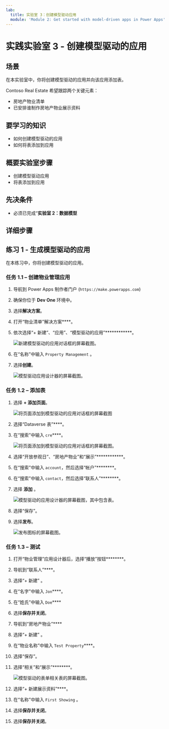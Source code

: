 ```yaml
---
lab:
  title: 实验室 3：创建模型驱动应用
  module: 'Module 2: Get started with model-driven apps in Power Apps'
---
```


# 实践实验室 3 - 创建模型驱动的应用

## 场景

在本实验室中，你将创建模型驱动的应用并向该应用添加表。

Contoso Real Estate 希望跟踪两个关键元素：

- 房地产物业清单
- 已安排谁制作房地产物业展示资料

## 要学习的知识

- 如何创建模型驱动的应用
- 如何将表添加到应用

## 概要实验室步骤

- 创建模型驱动应用
- 将表添加到应用
  
## 先决条件

- 必须已完成“**实验室 2：数据模型**


## 详细步骤

## 练习 1 - 生成模型驱动的应用

在本练习中，你将创建模型驱动的应用。

### 任务 1.1 – 创建物业管理应用

1. 导航到 Power Apps 制作者门户 (`https://make.powerapps.com`)

1. 确保你位于 **Dev One** 环境中。

1. 选择**解决方案**。

1. 打开“物业清单”解决方案****。

1. 依次选择“+ 新建”、“应用”、“模型驱动的应用”************。

    ![新建模型驱动的应用对话框的屏幕截图。](../media/new-mda.png)

1. 在“名称”中输入 `Property Management` 。

1. 选择**创建**。

    ![模型驱动应用设计器的屏幕截图。](../media/mda-designer.png)


### 任务 1.2 – 添加表

1. 选择 **+ 添加页面**。

    ![将页面添加到模型驱动的应用对话框的屏幕截图](../media/mda-new-page.png)

1. 选择“Dataverse 表”****。

1. 在“搜索”中输入 `cre`****。

    ![将页面添加到模型驱动的应用对话框的屏幕截图。](../media/mda-add-tables.png)

1. 选择“开放参观日”、“房地产物业”和“展示”************。

1. 在“搜索”中输入 `account`，然后选择“帐户”********。

1. 在“搜索”中输入 `contact`，然后选择“联系人”********。

1. 选择 **添加** 。

    ![模型驱动的应用设计器的屏幕截图，其中包含表。](../media/mda-designer-with-tables.png)

1. 选择“保存”。

1. 选择**发布**。

    ![发布图标的屏幕截图。](../media/mda-publish-btn.png)

### 任务 1.3 – 测试

1. 打开“物业管理”应用设计器后，选择“播放”按钮********。

1. 导航到“联系人”****。

1. 选择“+ 新建”  。

1. 在“名字”中输入 `Jon`****。

1. 在“姓氏”中输入 `Doe`****

1. 选择**保存并关闭**。

1. 导航到“房地产物业”****

1. 选择“+ 新建”  。

1. 在“物业名称”中输入 `Test Property`****。

1. 选择“保存”。

1. 选择“相关”和“展示”********。

    ![模型驱动的表单相关表的屏幕截图。](../media/mda-related-records.png)

1. 选择“+ 新建展示资料”****。

1. 在“名称”中输入 `First Showing` 。

1. 选择**保存并关闭**。

1. 选择**保存并关闭**。

